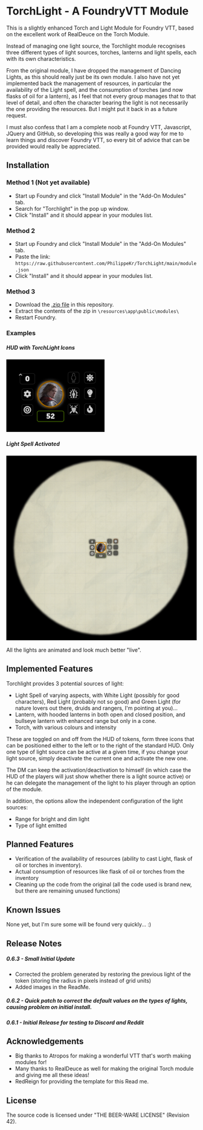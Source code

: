 # TorchLight - A FoundryVTT Module

This is a slightly enhanced Torch and Light Module for Foundry VTT, based on the excellent work of RealDeuce on the Torch Module.

Instead of managing one light source, the Torchlight module recognises three different types of light sources, torches, lanterns and light spells, each with its own characteristics.

From the original module, I have dropped the management of Dancing Lights, as this should really just be its own module. I also have not yet implemented back the management of resources, in particular the availability of the Light spell, and the consumption of torches (and now flasks of oil for a lantern), as I feel that not every group manages that to that level of detail, and often the character bearing the light is not necessarily the one providing the resources. But I might put it back in as a future request.

I must also confess that I am a complete noob at Foundry VTT, Javascript, JQuery and GitHub, so developing this was really a good way for me to learn things and discover Foundry VTT, so every bit of advice that can be provided would really be appreciated.

## Installation
### Method 1 (Not yet available)
- Start up Foundry and click "Install Module" in the "Add-On Modules" tab.
- Search for "Torchlight" in the pop up window.
- Click "Install" and it should appear in your modules list.

### Method 2
- Start up Foundry and click "Install Module" in the "Add-On Modules" tab.
- Paste the link: `https://raw.githubusercontent.com/PhilippeKr/TorchLight/main/module.json`
- Click "Install" and it should appear in your modules list.

### Method 3
- Download the [.zip file](https://github.com/PhilippeKr/TorchLight/raw/main/torchlight.zip) in this repository.
- Extract the contents of the zip in `\resources\app\public\modules\`
- Restart Foundry.

### Examples

##### HUD with TorchLight Icons
![](./docs/HUDwithTorchLightIcons.png)

##### Light Spell Activated
![](./docs/LightSpellActivated.png)

All the lights are animated and look much better "live".

## Implemented Features
Torchlight provides 3 potential sources of light:
- Light Spell of varying aspects, with White Light (possibly for good characters), Red Light (probably not so good) and Green Light (for nature lovers out there, druids and rangers, I'm pointing at you)...
- Lantern, with hooded lanterns in both open and closed position, and bullseye lantern with enhanced range but only in a cone.
- Torch, with various colours and intensity

These are toggled on and off from the HUD of tokens, form three icons that can be positioned either to the left or to the right of the standard HUD. Only one type of light source can be active at a given time, if you change your light source, simply deactivate the current one and activate the new one.

The DM can keep the activation/deactivation to himself (in which case the HUD of the players will just show whether there is a light source active) or he can delegate the management of the light to his player through an option of the module.

In addition, the options allow the independent configuration of the light sources:
- Range for bright and dim light
- Type of light emitted

## Planned Features
- Verification of the availability of resources (ability to cast Light, flask of oil or torches in inventory).
- Actual consumption of resources like flask of oil or torches from the inventory
- Cleaning up the code from the original (all the code used is brand new, but there are remaining unused functions)

## Known Issues
None yet, but I'm sure some will be found very quickly... :)

## Release Notes
##### 0.6.3 - Small Initial Update
* Corrected the problem generated by restoring the previous light of the token (storing the radius in pixels instead of grid units)
* Added images in the ReadMe.

##### 0.6.2 - Quick patch to correct the default values on the types of lights, causing problem on initial install.

##### 0.6.1 - Initial Release for testing to Discord and Reddit

## Acknowledgements
- Big thanks to Atropos for making a wonderful VTT that's worth making modules for!
- Many thanks to RealDeuce as well for making the original Torch module and giving me all these ideas!
- RedReign for providing the template for this Read me.

## License
The source code is licensed under "THE BEER-WARE LICENSE" (Revision 42).
